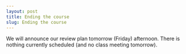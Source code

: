 ```yaml
---
layout: post
title: Ending the course
slug: Ending the course
---
```


We will announce our review plan tomorrow (Friday) afternoon. There is nothing currently scheduled (and no class meeting tomorrow).
